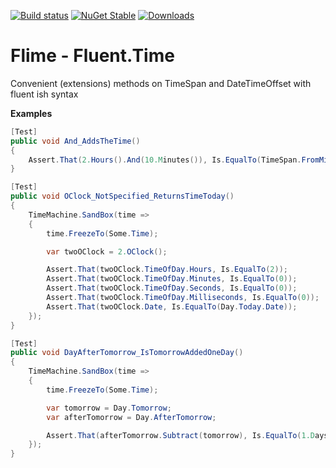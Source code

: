 [![Build status](https://ci.appveyor.com/api/projects/status/nuxp4l0gv76joq3d/branch/master?svg=true)](https://ci.appveyor.com/project/loctanvo/flime/branch/master)
[![NuGet Stable](http://img.shields.io/nuget/v/loctanvo.fluent.time.svg?style=flat)](https://www.nuget.org/packages/loctanvo.fluent.time/)
[![Downloads](https://img.shields.io/nuget/dt/loctanvo.fluent.time.svg)](https://www.nuget.org/packages/loctanvo.fluent.time/)

Flime - Fluent.Time
===========

Convenient (extensions) methods on TimeSpan and DateTimeOffset with fluent ish syntax

**Examples**

``` csharp
[Test]
public void And_AddsTheTime()
{
    Assert.That(2.Hours().And(10.Minutes()), Is.EqualTo(TimeSpan.FromMinutes(130)));
}
```

``` csharp
[Test]
public void OClock_NotSpecified_ReturnsTimeToday()
{
    TimeMachine.SandBox(time =>
    {
        time.FreezeTo(Some.Time);

        var twoOClock = 2.OClock();

        Assert.That(twoOClock.TimeOfDay.Hours, Is.EqualTo(2));
        Assert.That(twoOClock.TimeOfDay.Minutes, Is.EqualTo(0));
        Assert.That(twoOClock.TimeOfDay.Seconds, Is.EqualTo(0));
        Assert.That(twoOClock.TimeOfDay.Milliseconds, Is.EqualTo(0));
        Assert.That(twoOClock.Date, Is.EqualTo(Day.Today.Date));
    });
}
```
```csharp
[Test]
public void DayAfterTomorrow_IsTomorrowAddedOneDay()
{
    TimeMachine.SandBox(time =>
    {
        time.FreezeTo(Some.Time);

        var tomorrow = Day.Tomorrow;
        var afterTomorrow = Day.AfterTomorrow;

        Assert.That(afterTomorrow.Subtract(tomorrow), Is.EqualTo(1.Days()));
    });
}
```
